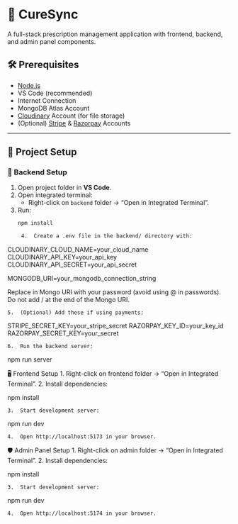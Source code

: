 # 💊 CureSync

A full-stack prescription management application with frontend, backend, and admin panel components.


## 🛠 Prerequisites

- [Node.js](https://nodejs.org/en/download/)
- VS Code (recommended)
- Internet Connection
- MongoDB Atlas Account
- [Cloudinary](https://cloudinary.com/) Account (for file storage)
- (Optional) [Stripe](https://dashboard.stripe.com/register) & [Razorpay](https://accounts.razorpay.com/auth/) Accounts

---

## 🚀 Project Setup

### 🔧 Backend Setup

1. Open project folder in **VS Code**.
2. Open integrated terminal:
   - Right-click on `backend` folder → “Open in Integrated Terminal”.
3. Run:
   ```bash
   npm install

	4.	Create a .env file in the backend/ directory with:

CLOUDINARY_CLOUD_NAME=your_cloud_name
CLOUDINARY_API_KEY=your_api_key
CLOUDINARY_API_SECRET=your_api_secret

MONGODB_URI=your_mongodb_connection_string

Replace <password> in Mongo URI with your password (avoid using @ in passwords).
Do not add / at the end of the Mongo URI.

	5.	(Optional) Add these if using payments:

STRIPE_SECRET_KEY=your_stripe_secret
RAZORPAY_KEY_ID=your_key_id
RAZORPAY_SECRET_KEY=your_secret


	6.	Run the backend server:

npm run server

🖥️ Frontend Setup
	1.	Right-click on frontend folder → “Open in Integrated Terminal”.
	2.	Install dependencies:

npm install


	3.	Start development server:

npm run dev


	4.	Open http://localhost:5173 in your browser.

🛡️ Admin Panel Setup
	1.	Right-click on admin folder → “Open in Integrated Terminal”.
	2.	Install dependencies:

npm install


	3.	Start development server:

npm run dev


	4.	Open http://localhost:5174 in your browser.
